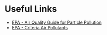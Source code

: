 # Useful Links

* [EPA - Air Quality Guide for Particle Pollution](https://www.epa.gov/criteria-air-pollutants/naaqs-table)
* [EPA - Criteria Air Pollutants](https://www.epa.gov/criteria-air-pollutants/naaqs-table)
